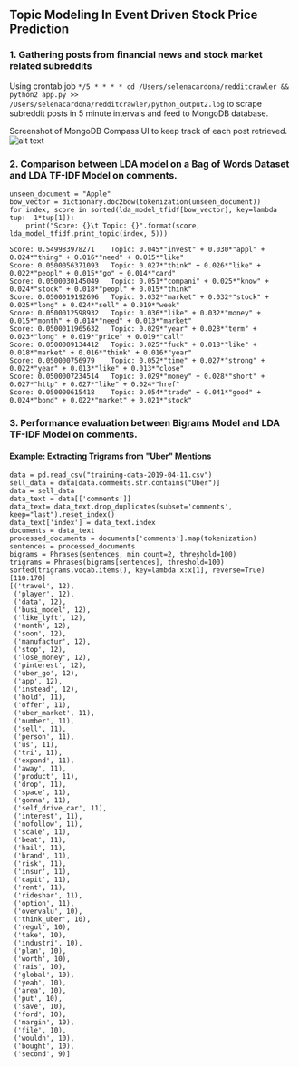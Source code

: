## Topic Modeling In Event Driven Stock Price Prediction

### 1. Gathering posts from financial news and stock market related subreddits
Using crontab job `*/5 * * * * cd /Users/selenacardona/redditcrawler && python2 app.py >> /Users/selenacardona/redditcrawler/python_output2.log` to scrape subreddit posts in 5 minute intervals and feed to MongoDB database.

Screenshot of MongoDB Compass UI to keep track of each post retrieved.
![alt text](https://raw.githubusercontent.com/cardosel/Topic-Modeling-In-Event-Driven-Stock-Price-Prediction/master/mongodb_compass.jpg)

### 2. Comparison between LDA model on a Bag of Words Dataset and LDA TF-IDF Model on comments.
```
unseen_document = "Apple"
bow_vector = dictionary.doc2bow(tokenization(unseen_document))
for index, score in sorted(lda_model_tfidf[bow_vector], key=lambda tup: -1*tup[1]):
    print("Score: {}\t Topic: {}".format(score, lda_model_tfidf.print_topic(index, 5)))
    
Score: 0.549983978271	 Topic: 0.045*"invest" + 0.030*"appl" + 0.024*"thing" + 0.016*"need" + 0.015*"like"
Score: 0.0500056371093	 Topic: 0.027*"think" + 0.026*"like" + 0.022*"peopl" + 0.015*"go" + 0.014*"card"
Score: 0.0500030145049	 Topic: 0.051*"compani" + 0.025*"know" + 0.024*"stock" + 0.018*"peopl" + 0.015*"think"
Score: 0.0500019192696	 Topic: 0.032*"market" + 0.032*"stock" + 0.025*"long" + 0.024*"sell" + 0.019*"week"
Score: 0.0500012598932	 Topic: 0.036*"like" + 0.032*"money" + 0.015*"month" + 0.014*"need" + 0.013*"market"
Score: 0.0500011965632	 Topic: 0.029*"year" + 0.028*"term" + 0.023*"long" + 0.019*"price" + 0.019*"call"
Score: 0.0500009134412	 Topic: 0.025*"fuck" + 0.018*"like" + 0.018*"market" + 0.016*"think" + 0.016*"year"
Score: 0.050000756979	 Topic: 0.052*"time" + 0.027*"strong" + 0.022*"year" + 0.013*"like" + 0.013*"close"
Score: 0.0500007234514	 Topic: 0.029*"money" + 0.028*"short" + 0.027*"http" + 0.027*"like" + 0.024*"href"
Score: 0.050000615418	 Topic: 0.054*"trade" + 0.041*"good" + 0.024*"bond" + 0.022*"market" + 0.021*"stock"
```

### 3. Performance evaluation between Bigrams Model and LDA TF-IDF Model on comments.
#### Example: Extracting Trigrams from "Uber" Mentions
```
data = pd.read_csv("training-data-2019-04-11.csv")
sell_data = data[data.comments.str.contains("Uber")]
data = sell_data
data_text = data[['comments']]
data_text= data_text.drop_duplicates(subset='comments', keep="last").reset_index()
data_text['index'] = data_text.index
documents = data_text
processed_documents = documents['comments'].map(tokenization)
sentences = processed_documents
bigrams = Phrases(sentences, min_count=2, threshold=100)
trigrams = Phrases(bigrams[sentences], threshold=100)
sorted(trigrams.vocab.items(), key=lambda x:x[1], reverse=True)[110:170]
[('travel', 12),
 ('player', 12),
 ('data', 12),
 ('busi_model', 12),
 ('like_lyft', 12),
 ('month', 12),
 ('soon', 12),
 ('manufactur', 12),
 ('stop', 12),
 ('lose_money', 12),
 ('pinterest', 12),
 ('uber_go', 12),
 ('app', 12),
 ('instead', 12),
 ('hold', 11),
 ('offer', 11),
 ('uber_market', 11),
 ('number', 11),
 ('sell', 11),
 ('person', 11),
 ('us', 11),
 ('tri', 11),
 ('expand', 11),
 ('away', 11),
 ('product', 11),
 ('drop', 11),
 ('space', 11),
 ('gonna', 11),
 ('self_drive_car', 11),
 ('interest', 11),
 ('nofollow', 11),
 ('scale', 11),
 ('beat', 11),
 ('hail', 11),
 ('brand', 11),
 ('risk', 11),
 ('insur', 11),
 ('capit', 11),
 ('rent', 11),
 ('rideshar', 11),
 ('option', 11),
 ('overvalu', 10),
 ('think_uber', 10),
 ('regul', 10),
 ('take', 10),
 ('industri', 10),
 ('plan', 10),
 ('worth', 10),
 ('rais', 10),
 ('global', 10),
 ('yeah', 10),
 ('area', 10),
 ('put', 10),
 ('save', 10),
 ('ford', 10),
 ('margin', 10),
 ('file', 10),
 ('wouldn', 10),
 ('bought', 10),
 ('second', 9)]
 ```
